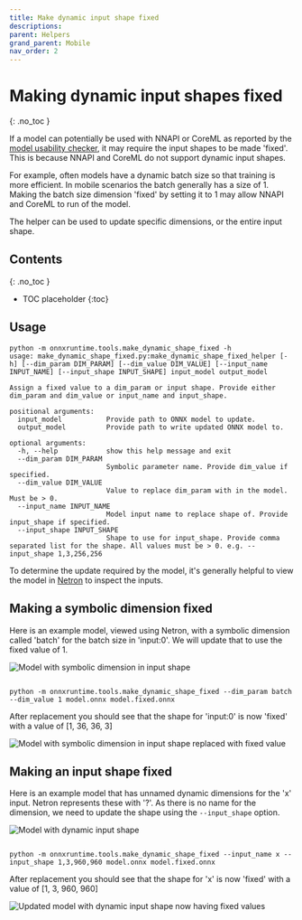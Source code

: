 ```yaml
---
title: Make dynamic input shape fixed
descriptions:
parent: Helpers
grand_parent: Mobile
nav_order: 2
---
```


# Making dynamic input shapes fixed
{: .no_toc }

If a model can potentially be used with NNAPI or CoreML as reported by the [model usability checker](./model-usability-checker.md), it may require the input shapes to be made 'fixed'. This is because NNAPI and CoreML do not support dynamic input shapes.

For example, often models have a dynamic batch size so that training is more efficient. In mobile scenarios the batch generally has a size of 1. Making the batch size dimension 'fixed' by setting it to 1 may allow NNAPI and CoreML to run of the model.

The helper can be used to update specific dimensions, or the entire input shape.

## Contents
{: .no_toc }

* TOC placeholder
{:toc}

## Usage
```
python -m onnxruntime.tools.make_dynamic_shape_fixed -h
usage: make_dynamic_shape_fixed.py:make_dynamic_shape_fixed_helper [-h] [--dim_param DIM_PARAM] [--dim_value DIM_VALUE] [--input_name INPUT_NAME] [--input_shape INPUT_SHAPE] input_model output_model

Assign a fixed value to a dim_param or input shape. Provide either dim_param and dim_value or input_name and input_shape.

positional arguments:
  input_model           Provide path to ONNX model to update.
  output_model          Provide path to write updated ONNX model to.

optional arguments:
  -h, --help            show this help message and exit
  --dim_param DIM_PARAM
                        Symbolic parameter name. Provide dim_value if specified.
  --dim_value DIM_VALUE
                        Value to replace dim_param with in the model. Must be > 0.
  --input_name INPUT_NAME
                        Model input name to replace shape of. Provide input_shape if specified.
  --input_shape INPUT_SHAPE
                        Shape to use for input_shape. Provide comma separated list for the shape. All values must be > 0. e.g. --input_shape 1,3,256,256
```

To determine the update required by the model, it's generally helpful to view the model in [Netron](https://netron.app/) to inspect the inputs.

## Making a symbolic dimension fixed

Here is an example model, viewed using Netron, with a symbolic dimension called 'batch' for the batch size in 'input:0'.
We will update that to use the fixed value of 1.

![Model with symbolic dimension in input shape](../../../../images/model-with-symbolic-input-dim.png)

```

python -m onnxruntime.tools.make_dynamic_shape_fixed --dim_param batch --dim_value 1 model.onnx model.fixed.onnx

```

After replacement you should see that the shape for 'input:0' is now 'fixed' with a value of [1, 36, 36, 3]

![Model with symbolic dimension in input shape replaced with fixed value](../../../../images/model-with-symbolic-input-dim-fixed.png)

## Making an input shape fixed

Here is an example model that has unnamed dynamic dimensions for the 'x' input. Netron represents these with '?'.
As there is no name for the dimension, we need to update the shape using the `--input_shape` option.

![Model with dynamic input shape](../../../../images/model-with-dynamic-inputs.png)

```

python -m onnxruntime.tools.make_dynamic_shape_fixed --input_name x --input_shape 1,3,960,960 model.onnx model.fixed.onnx

```

After replacement you should see that the shape for 'x' is now 'fixed' with a value of [1, 3, 960, 960]

![Updated model with dynamic input shape now having fixed values](../../../../images/model-with-dynamic-inputs-fixed.png)
